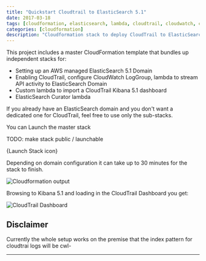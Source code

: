 ```yaml
---
title: "Quickstart Cloudtrail to ElasticSearch 5.1"
date: 2017-03-18
tags: [cloudformation, elasticsearch, lambda, cloudtrail, cloudwatch, curator, kibana, dashboard]
categories: [cloudformation]
description: "Cloudformation stack to deploy CloudTrail to ElasticSearch 5.1 + Kibana 5.1 Dashboard + Curator"
---
```



This project includes a master CloudFormation template that bundles up independent stacks for:

 * Setting up an AWS managed ElasticSearch 5.1 Domain
 * Enabling CloudTrail, configure CloudWatch LogGroup, lambda to stream API activity to ElasticSearch Domain
 * Custom lambda to import a CloudTrail Kibana 5.1 dashboard
 * ElasticSearch Curator lambda



If you already have an ElasticSearch domain and you don't want a dedicated one for CloudTrail, feel free to use only the sub-stacks.


You can Launch the master stack

TODO: make stack public / launchable

{Launch Stack icon}



Depending on domain configuration it can take up to 30 minutes for the stack to finish.

![Cloudformation output](https://s3-eu-west-1.amazonaws.com/quickstart-cloudtrail-to-elasticsearch/cloudformation-stack-output.png)

Browsing to Kibana 5.1 and loading in the CloudTrail Dashboard you get:

![CloudTrail Dashboard](https://s3-eu-west-1.amazonaws.com/quickstart-cloudtrail-to-elasticsearch/cloudtrail-dashboard.png)


## Disclaimer

 Currently the whole setup works on the premise that the index pattern for cloudtrai logs will be cwl-

---